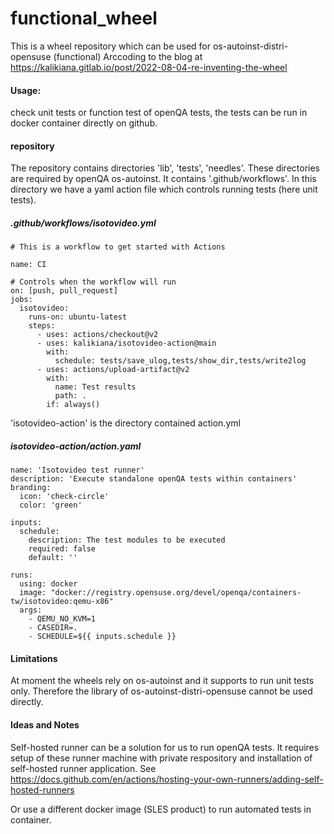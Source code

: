 # functional_wheel
This is a wheel repository which can be used for os-autoinst-distri-opensuse (functional)
Arccoding to the blog at https://kalikiana.gitlab.io/post/2022-08-04-re-inventing-the-wheel

#### Usage: 
check unit tests or function test of openQA tests, the tests can be run in docker container directly on github.

#### repository

The repository contains directories 'lib', 'tests', 'needles'. These directories are required by openQA os-autoinst.
It contains '.github/workflows'. In this directory we have a yaml action file which controls running tests (here unit tests). 

##### .github/workflows/isotovideo.yml

~~~
# This is a workflow to get started with Actions

name: CI

# Controls when the workflow will run
on: [push, pull_request]
jobs:
  isotovideo:
    runs-on: ubuntu-latest
    steps:
      - uses: actions/checkout@v2
      - uses: kalikiana/isotovideo-action@main
        with:
          schedule: tests/save_ulog,tests/show_dir,tests/write2log
      - uses: actions/upload-artifact@v2
        with:
          name: Test results
          path: .
        if: always()

~~~

'isotovideo-action' is the directory contained action.yml

##### isotovideo-action/action.yaml 

~~~
name: 'Isotovideo test runner'
description: 'Execute standalone openQA tests within containers'
branding:
  icon: 'check-circle'
  color: 'green'

inputs:
  schedule:
    description: The test modules to be executed
    required: false
    default: ''

runs:
  using: docker
  image: "docker://registry.opensuse.org/devel/openqa/containers-tw/isotovideo:qemu-x86"
  args:
    - QEMU_NO_KVM=1
    - CASEDIR=.
    - SCHEDULE=${{ inputs.schedule }}

~~~


#### Limitations

At moment the wheels rely on os-autoinst and it supports to run unit tests only. Therefore the library of os-autoinst-distri-opensuse cannot be used directly.


#### Ideas and Notes

Self-hosted runner can be a solution for us to run openQA tests. It requires setup of these runner machine with private respository and installation of self-hosted runner application.
See https://docs.github.com/en/actions/hosting-your-own-runners/adding-self-hosted-runners

Or use a different docker image (SLES product) to run automated tests in container.

